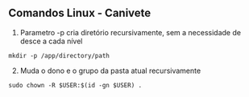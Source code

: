 ## Comandos Linux - Canivete

1. Parametro -p cria diretório recursivamente, sem a necessidade de desce a cada nível
```
mkdir -p /app/directory/path
```

2. Muda o dono e o grupo da pasta atual recursivamente
```
sudo chown -R $USER:$(id -gn $USER) .
```